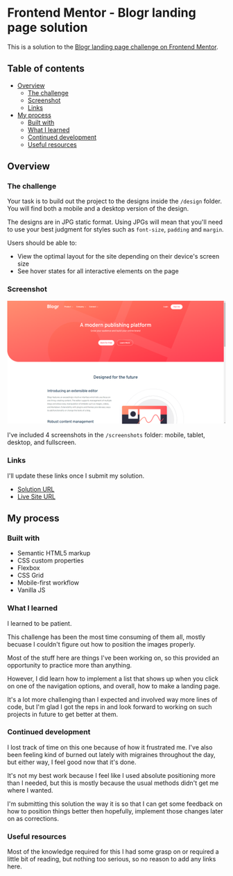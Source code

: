 # Frontend Mentor - Blogr landing page solution

This is a solution to the [Blogr landing page challenge on Frontend Mentor](https://www.frontendmentor.io/challenges/blogr-landing-page-EX2RLAApP). 

## Table of contents

- [Overview](#overview)
  - [The challenge](#the-challenge)
  - [Screenshot](#screenshot)
  - [Links](#links)
- [My process](#my-process)
  - [Built with](#built-with)
  - [What I learned](#what-i-learned)
  - [Continued development](#continued-development)
  - [Useful resources](#useful-resources)

## Overview

### The challenge

Your task is to build out the project to the designs inside the `/design` folder. You will find both a mobile and a desktop version of the design. 

The designs are in JPG static format. Using JPGs will mean that you'll need to use your best judgment for styles such as `font-size`, `padding` and `margin`.

Users should be able to:

- View the optimal layout for the site depending on their device's screen size
- See hover states for all interactive elements on the page

### Screenshot

![](./screenshots/blogr-landing-page-fullscreen.png)

I've included 4 screenshots in the `/screenshots` folder: mobile, tablet, desktop, and fullscreen.

### Links

I'll update these links once I submit my solution. 

- [Solution URL](https://your-solution-url.com)
- [Live Site URL](https://your-live-site-url.com)

## My process

### Built with

- Semantic HTML5 markup
- CSS custom properties
- Flexbox
- CSS Grid
- Mobile-first workflow
- Vanilla JS

### What I learned

I learned to be patient. 

This challenge has been the most time consuming of them all, mostly becuase I couldn't figure out how to position the images properly. 

Most of the stuff here are things I've been working on, so this provided an opportunity to practice
more than anything.

However, I did learn how to implement a list that shows up when you click on one of the navigation
options, and overall, how to make a landing page. 

It's a lot more challenging than I expected and involved way more lines of code, but I'm glad I
got the reps in and look forward to working on such projects in future to get better at them.

### Continued development

I lost track of time on this one because of how it frustrated me. I've also been feeling kind of
burned out lately with migraines throughout the day, but either way, I feel good now that it's done.

It's not my best work because I feel like I used absolute positioning more than I needed, but this 
is mostly because the usual methods didn't get me where I wanted. 

I'm submitting this solution the way it is so that I can get some feedback on how to position things
better then hopefully, implement those changes later on as corrections. 

### Useful resources

Most of the knowledge required for this I had some grasp on or required a little bit of reading, but
nothing too serious, so no reason to add any links here. 